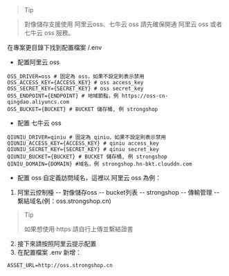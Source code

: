 > Tip

> 對像儲存支援使用 阿里云oss、七牛云 oss
> 請先確保開通 阿里云 oss 或者 七牛云 oss 服務。

在專案更目錄下找到配置檔案 /.env

- 配置阿里云 oss
```
OSS_DRIVER=oss # 固定為 oss，如果不設定則表示禁用
OSS_ACCESS_KEY={ACCESS_KEY} # oss access_key
OSS_SECRET_KEY={SECRET_KEY} # oss secret_key
OSS_ENDPOINT={ENDPOINT} # 地域節點，例 https://oss-cn-qingdao.aliyuncs.com
OSS_BUCKET={BUCKET} # BUCKET 儲存桶, 例 strongshop
```

- 配置 七牛云 oss
```
QIUNIU_DRIVER=qiniu # 固定為 qiniu，如果不設定則表示禁用
QIUNIU_ACCESS_KEY={ACCESS_KEY} # qiniu access_key
QIUNIU_SECRET_KEY={SECRET_KEY} # qiniu secret_key
QIUNIU_BUCKET={BUCKET} # BUCKET 儲存桶, 例 strongshop
QINIU_DOMAIN={DOMAIN} #域名，例 strongshop.hn-bkt.clouddn.com
```

- 配置 oss 自定義訪問域名，這裡以 阿里云 oss 為例：
1. 阿里云控制檯 -- 對像儲存oss -- bucket列表 -- strongshop -- 傳輸管理 -- 繫結域名(例：oss.strongshop.cn)
> Tip
> 
> 如果想使用 https 請自行上傳並繫結證書

2. 接下來請按照阿里云提示配置
3. 在配置檔案 .env 新增：
```
ASSET_URL=http://oss.strongshop.cn
```
